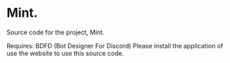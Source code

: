 # Mint.
Source code for the project, Mint.

Requires:
BDFD (Bot Designer For Discord)
Please install the application of use the website to use this source code.
